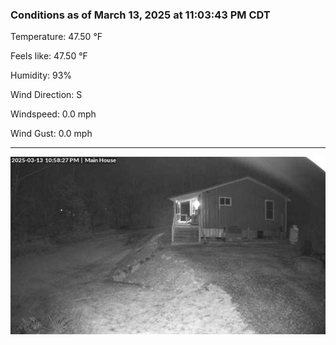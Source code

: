 ### Conditions as of March 13, 2025 at 11:03:43 PM CDT 

Temperature: 47.50 &deg;F

Feels like: 47.50 &deg;F

Humidity: 93%

Wind Direction: S

Windspeed: 0.0 mph

Wind Gust: 0.0 mph

---

<img src="./images/latest.jpeg"/>

